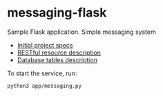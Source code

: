 # messaging-flask

Sample Flask application. Simple messaging system

- [Initial project specs](specs/initial_specs.md)
- [RESTful resource description](specs/resources.md)
- [Database tables description](specs/tables.md)

To start the service, run:
```bash
python3 app/messaging.py
```
